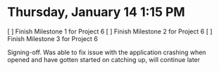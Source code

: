# Thursday, January 14 1:15 PM
[ ] Finish Milestone 1 for Project 6
[ ] Finish Milestone 2 for Project 6
[ ] Finish Milestone 3 for Project 6

Signing-off. Was able to fix issue with the application crashing when opened and have gotten started on catching up, will continue later 